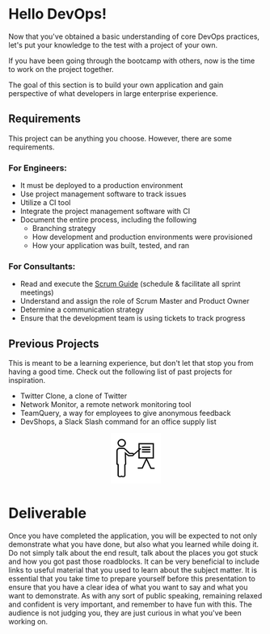 # Hello DevOps!

Now that you've obtained a basic understanding of core DevOps practices, let's put your knowledge to the test with a project of your own.

If you have been going through the bootcamp with others, now is the time to work on the project together.

The goal of this section is to build your own application and gain perspective of what developers in large enterprise experience.

## Requirements

This project can be anything you choose. However, there are some requirements.

### For Engineers:
 - It must be deployed to a production environment
 - Use project management software to track issues
 - Utilize a CI tool
 - Integrate the project management software with CI
 - Document the entire process, including the following
   - Branching strategy
   - How development and production environments were provisioned
   - How your application was built, tested, and ran

### For Consultants:
 - Read and execute the [Scrum Guide](https://www.scrumguides.org/scrum-guide.html) (schedule & facilitate all sprint meetings)
 - Understand and assign the role of Scrum Master and Product Owner
 - Determine a communication strategy
 - Ensure that the development team is using tickets to track progress




## Previous Projects

This is meant to be a learning experience, but don't let that stop you from having a good time. Check out the following list of past projects for inspiration.

 - Twitter Clone, a clone of Twitter
 - Network Monitor, a remote network monitoring tool
 - TeamQuery, a way for employees to give anonymous feedback
 - DevShops, a Slack Slash command for an office supply list

<center>

  ![](../img/speaker.png)

</center>

# Deliverable

Once you have completed the application, you will be expected to not only demonstrate what you have done, but also what you learned while doing it. Do not simply talk about the end result, talk about the places you got stuck and how you got past those roadblocks. It can be very beneficial to include links to useful material that you used to learn about the subject matter. It is essential that you take time to prepare yourself before this presentation to ensure that you have a clear idea of what you want to say and what you want to demonstrate. As with any sort of public speaking, remaining relaxed and confident is very important, and remember to have fun with this. The audience is not judging you, they are just curious in what you've been working on.
